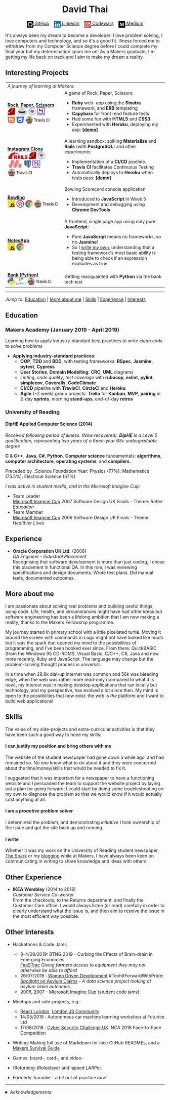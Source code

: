 <!DOCTYPE html>

<h1 align="center">David Thai</h1>

<div align="center">

[<img src="./icons/github-square.svg" title="GitHub" height="24" align="top">&nbsp;GitHub](https://github.com/dafuloth)&nbsp;&nbsp;&nbsp;&nbsp;[<img src="./icons/linkedin.svg" title="LinkedIn" height="24" align="top">&nbsp;LinkedIn](https://www.linkedin.com/in/dafuloth/)&nbsp;&nbsp;&nbsp;&nbsp;[<img src="./icons/codewars-icon.svg" title="Codewars" height="24" align="top">&nbsp;Codewars](https://www.codewars.com/users/dafuloth/)&nbsp;&nbsp;&nbsp;&nbsp;[<img src="./icons/medium.svg" title="Medium" height="24" align="top">&nbsp;Medium](https://medium.com/@dafuloth)

</div>

It's always been my dream to become a developer: I love problem solving, I love computers and technology, and so it's a good fit. Illness forced me to withdraw from my Computer Science degree before I could complete my final year but my determination spurs me on! As a Makers graduate, I'm getting my life back on track and I aim to make my dream a reality.

## Interesting Projects
<table>
  <tr>
    <td colspan="2" align="left"><em>A journey of learning at Makers:</em></td>
  </tr>

  <tr>
    <td><a href="https://github.com/dafuloth/rps-challenge"><strong>Rock,&nbsp;Paper,&nbsp;Scissors</strong></a><br>
      <img src="./icons/ruby.jpg" height="24px" width="24px" alt="Ruby" title="Ruby">
      <img src="./icons/sinatra.png" height="24px" alt="Sinatra" title="Sinatra">
      <img src="./icons/rspec.png" height="24px" width="24px" alt="RSpec" title="RSpec">
      <img src="./icons/heroku-logotype-vertical-purple.svg" height="24px" width="24px" alt="Heroku" title="Heroku"><br>
      <img src="./icons/html5.svg" height="24px" width="24px" alt="HTML5" title="HTML5">
      <img src="./icons/css3-alt.svg" height="24px" width="24px" alt="CSS3" title="CSS3">
      <img src="./icons/TravisCI.png" height="24px"  alt="Travis CI" title="Travis CI">
    </td>
    <td>
    A game of Rock, Paper, Scissors:
      <ul>
        <li><strong>Ruby</strong> web-app using the <strong>Sinatra</strong> framework, and <strong>ERB</strong> templating</li>
        <li><strong>Capybara</strong> for front-end feature tests</li>
        <li>Had some fun with <strong>HTML5</strong> and <strong>CSS3</strong></li>
        <li>Experimented with <strong>Heroku</strong>, deploying my app: <strong><a href="https://quiet-wildwood-32600.herokuapp.com/">[demo]</a></strong></li>
      </ul>
    </td>
  </tr>

  <tr>
    <td>
      <a href="https://github.com/dafuloth/instagram-challenge"><strong>Instagram Clone</strong></a><br>
      <img src="./icons/Ruby_On_Rails_Logo.svg" height="24px" alt="Ruby on Rails" title="Ruby on Rails">
      <img src="./icons/ruby.jpg" height="24px" width="24px" alt="Ruby" title="Ruby">
      <img src="./icons/rspec.png" height="24px" width="24px" alt="RSpec" title="RSpec">
      <img src="./icons/materialize.svg" height="24px" alt="Materialize" title="Materialize">
      <img src="./icons/PostgreSQL.svg" height="24px" alt="PostgreSQL" title="PostgreSQL">
      <img src="./icons/heroku-logotype-vertical-purple.svg" height="24px" width="24px" alt="Heroku" title="Heroku"><br>
      <img src="./icons/TravisCI.png" height="24px" alt="Travis CI" title="Travis CI">
    </td>
    <td>
      A learning sandbox: spiking <strong>Materialize</strong> and <strong>Rails</strong> (with <strong>PostgreSQL</strong>) and other experiments:
      <ul>
        <li>Implementation of a <strong>CI/CD</strong> pipeline.</li>
        <li><strong>Travis CI</strong> facilitates Continuous Testing</li>
        <li>Automatically deploys to <strong>Heroku</strong> when tests pass: <strong><a href = "https://dt-instaclonegram.herokuapp.com/" title="WARNING: Storage backend - e.g. Amazon S3 - is not currently implemented. Heroku filesystem is ephemeral, so any file uploads will very quickly be lost with dyno cycling.">[demo]</a></strong></li>
      </ul>
    </td>
  </tr>

  <tr>
    <td>
      <a href="https://github.com/dafuloth/bowling-challenge"><strong>Bowling</strong></a><br>
      <img src="./icons/JavaScript.svg" height="24px" width="24px" alt="JavaScript" title="JavaScript">
      <img src="./icons/jasmine.svg" height="24px" width="24px" alt="Jasmine" title="Jasmine">
      <img src="./icons/Chrome.svg" height="24px" width="24px" alt="Chrome" title="Chrome">
      <img src="./icons/TravisCI.png" height="24px"  alt="Travis CI" title="Travis CI">
    </td>
    <td>
    Bowling Scorecard console application
      <ul>
        <li>Introduced to <strong>JavaScript</strong> in Week 5</li>
        <li>Development and debugging using <strong>Chrome DevTools</strong></li>
      </ul>
    </td>
  </tr>

  <tr>
    <td><a href = "https://github.com/dafuloth/NotesApp"><strong>NotesApp</strong></a><br>
      <img src="./icons/JavaScript.svg" height="24px" width="24px" alt="JavaScript" title="JavaScript">
      <img src="./icons/Chrome.svg" height="24px" width="24px" alt="Chrome" title="Chrome">
    </td>
    <td>
      A frontend, single page app using only pure <strong>JavaScript</strong>:
      <ul>
        <li>Pure <strong>JavaScript</strong> means no frameworks, so no <strong>Jasmine</strong>!</li>
        <li>So I <a href = "https://github.com/dafuloth/NotesApp/blob/master/spec/assert.js">write my own</a>, understanding that a testing framework's most basic ability is being able to check if an expression evaluates as true.</li>
      </ul>
    </td>
  </tr>


  <tr>
    <td>
      <a href="https://github.com/dafuloth/python_bank"><strong>Bank (Python)</strong></a><br>
      <img src="./icons/Python-logo-notext.svg" height="24px" width="24px" alt="Python" title="Python">
      <img src="./icons/pytest1.png" height="24px" width="30px" alt="pytest" title="pytest">
      <img src="./icons/TravisCI.png" height="24px"  alt="Travis CI" title="Travis CI">
    </td>
    <td>
      Getting reacquainted with <strong>Python</strong> via the bank tech test
    </td>
  </tr>
</table>

---

_Jump to:_ [Education](https://github.com/dafuloth/CV/blob/master/README.md#education) | [More about me](https://github.com/dafuloth/CV/blob/master/README.md#more-about-me) |  [Skills](https://github.com/dafuloth/CV/blob/master/README.md#skills) |  [Experience](https://github.com/dafuloth/CV/blob/master/README.md#experience) | [Interests](https://github.com/dafuloth/CV/blob/master/README.md#other-interests)


## Education

### Makers Academy (January 2019 - April 2019)

Learning how to apply industry-standard best practices to write *clean code* to *solve problems* 

- **Applying industry-standard practices:**
  - <a title = "Programming paradigm">**OOP**</a>, <a title = "Software Development Process">**TDD**</a> and <a title = "Software Development Process">**BDD**</a>, with testing frameworks: **RSpec**, **Jasmine**, **pytest**, **Cypress**
  - **User Stories**, **Domain Modelling**: **CRC**, **UML** diagrams
  - *Linting*, *code quality*, *test coverage* with **rubocop**, **eslint**, **pylint**, **simplecov**, **Coveralls**, **CodeClimate**
  - <a title = "Continuous Integration/Continuous Deployment/Continuous Delivery">**CI/CD**</a> pipeline with **TravisCI**, **CircleCI** and **Heroku**
  - **Agile** (~2 week) group projects: **Trello** for **Kanban**, <a title = "Minimum Viable Product">**MVP**</a>, **pairing** in 2-day **sprints**, morning **stand-ups**, end-of-day **retros**

### University of Reading

#### DipHE Applied Computer Science (2014)

*Received following period of illness. (Now recovered). **DipHE** is a Level 5 qualification, representing two years of a three-year BSc undergraduate degree*

**C** & **C++**, **Java**, **C#**, **Python**. **Computer science** fundamentals: **algorithms**, **computer
architecture**, **operating systems**, and **compilers**.

Preceded by _Science Foundation Year: Physics (77%); Mathematics (75.5%); Electrical Science (67%)

_I was active in student media, and in the Microsoft Imagine Cup:_
- Team Leader  
  [Microsoft Imagine Cup](https://en.wikipedia.org/wiki/Imagine_Cup) 2007 Software Design UK Finals - Theme: _Better Education_
- Team Member  
  [Microsoft Imagine Cup](https://en.wikipedia.org/wiki/Imagine_Cup) 2006 Software Design UK Finals - Theme: _Healthier Lives_

## Experience

- **Oracle Corporation UK Ltd.** (2008)  
*QA Engineer - Industrial Placement*  
Recognising that software development is more than just coding, I chose this placement in functional QA. In this role, I was reviewing specifications and design documents. Wrote test plans. Did manual tests, documented outcomes.

## More about me

I am passionate about solving real problems and building useful things, using code. Life, health, and circumstances might have had other ideas but software engineering has been a lifelong ambition that I am now making a reality, thanks to the Makers Fellowship programme.

My journey started in primary school with a little pixellated turtle. Moving it around the screen with commands in Logo might not have looked like much but it was the spark that opened my mind to the possibilities of programming, and I've been hooked ever since. From there: QuickBASIC (from the Windows 95 CD-ROM!), Visual Basic, C/C++, C#, Java and now more recently, Ruby and JavaScript. The language may change but the problem-solving thought process is universal.

In a time when 28.8k dial-up internet was common and 56k was bleeding edge, when the web was rather more read-only (compared to what it is now), my interest was in making desktop applications that ran locally but technology, and my perspective, has evolved a lot since then. My mind is open to the possibilities that now exist: the web is _the_ platform and I want to build web applications!


## Skills

The value of my side-projects and extra-curricular activities is that they have been such a good way to hone my skills:

#### I can justify my position and bring others with me

The website of the student newspaper had gone down a while ago, and had remained so. No one knew what to do about it and they were concerned about the time/money/skills that would be needed to fix it.

I suggested that it was important for a newspaper to have a functioning website and I persuaded the team to support the website project by laying out a plan for going forward: I could start by doing some troubleshooting on my own to diagnose the problem so that we would know if it would actually cost anything at all.

#### I am a _proactive_ problem solver

I determined the problem, and demonstrating *initiative* I took ownership of the issue and got the site back up and running.

#### I write

Whether it was my work on the University of Reading student newspaper, [The Spark](https://issuu.com/sparkweb/docs) or my [blogging](https://blog.makersacademy.com/tagged/makers-survival-guide) while at Makers, I have always been keen on communicating in writing to share knowledge and ideas with others.

## Other Experience

- **IKEA Wembley** (2014 to 2018)  
*Customer Service Co-worker*  
From the checkouts, to the Returns department, and finally the Customer Care office. I would always listen (or read) carefully in order to clearly understand what the issue is, and then aim to resolve the issue in the most efficient way possible.

## Other Interests

- Hackathons & Code Jams
  - 3-4/08/2019: BTNG 2019 - Curbing the Effects of Brain-drain in Emerging Economies:  
  [FaaSTrac](https://github.com/saifhaq/BTNG2019-Fuber) 
  _Giving farmers access to equipment they may not otherwise be able to afford_
  - 26/07/2019 : [Women Driven Development](https://womendrivendev.org/) #TechItForwardWithPride:  
  [Spotlight on Asylum Claims](https://github.com/benknight135/wdd-asylum-claims) - _A data science project looking at asylum claim outcomes_
  - 2006, 2007 - [Microsoft Imagine Cup](https://imaginecup.microsoft.com/) (student code jams)


- Meetups and side-projects, e.g.:
  - [React London](https://meetup.react.london/), [London JS Community](https://www.meetup.com/London-JavaScript-Community/)
  - 14/05/2019 : Autonomous car machine learning workshop at Futurice Ltd
  - 17/08/2018 : [Cyber Security Challenge UK](https://www.cybersecuritychallenge.org.uk/competitions/face-to-face): NCA 2018 Face-to-Face Competition

- Writing: Making full use of Markdown for nice GitHub READMEs, and a [Makers Survival Guide](https://blog.makersacademy.com/tagged/makers-survival-guide)
  
- Games: board-, card-, and video-
- (Returning-)Roleplayer and lapsed LARPer.
- Formerly: karaoke - a bit out of practice now

***
<details>
<summary><em>Acknowledgements:</em></summary>

*GitHub, LinkedIn, and Medium icons from [<img src="./icons/font-awesome-logo-full.svg" title="Font Awesome Free" height="16px" align="top">](https://github.com/FortAwesome/Font-Awesome), CC BY 4.0 License - but LinkedIn SVG edited by me to recolour it #0073b1. Codewars icon adapted from [profile badge SVG](https://www.codewars.com/users/dafuloth/badges)*
</details>
